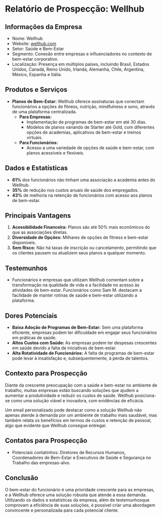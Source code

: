 # Relatório de Prospecção: Wellhub

## Informações da Empresa
- Nome: Wellhub
- Website: [wellhub.com](http://www.wellhub.com)
- Setor: Saúde e Bem-Estar
- Segmento: Conexão entre empresas e influenciadores no contexto de bem-estar corporativo.
- Localização: Presença em múltiplos países, incluindo Brasil, Estados Unidos, Canadá, Reino Unido, Irlanda, Alemanha, Chile, Argentina, México, Espanha e Itália.
  
## Produtos e Serviços
- **Planos de Bem-Estar:** Wellhub oferece assinaturas que conectam funcionários a opções de fitness, nutrição, mindfulness e sono, através de uma plataforma centralizada.
    - **Para Empresas:**
      - Implementação de programas de bem-estar em até 30 dias.
      - Modelos de planos variando de Starter até Gold, com diferentes opções de academias, aplicativos de bem-estar e treinos virtuais.
    - **Para Funcionários:**
      - Acesso a uma variedade de opções de saúde e bem-estar, com planos acessíveis e flexíveis.

## Dados e Estatísticas
- **61%** dos funcionários não tinham uma associação a academia antes do Wellhub.
- **35%** de redução nos custos anuais de saúde dos empregados.
- **43%** de melhoria na retenção de funcionários com acesso aos planos de bem-estar.

## Principais Vantagens
1. **Acessibilidade Financeira:** Planos são até 50% mais econômicos do que as associações diretas.
2. **Diversidade de Opções:** Milhares de opções de fitness e bem-estar disponíveis.
3. **Sem Risco:** Não há taxas de inscrição ou cancelamento, permitindo que os clientes pausem ou atualizem seus planos a qualquer momento.

## Testemunhos
- Funcionários e empresas que utilizam Wellhub comentam sobre a transformação na qualidade de vida e a facilidade no acesso às atividades de bem-estar. Funcionários como Sam M. destacam a facilidade de manter rotinas de saúde e bem-estar utilizando a plataforma.

## Dores Potenciais
- **Baixa Adoção de Programas de Bem-Estar:** Sem uma plataforma eficiente, empresas podem ter dificuldade em engajar seus funcionários em práticas de saúde.
- **Altos Custos com Saúde:** As empresas podem ter despesas crescentes em saúde devido a falta de iniciativas de bem-estar.
- **Alta Rotatividade de Funcionários:** A falta de programas de bem-estar pode levar à insatisfação e, subsequentemente, à perda de talentos.

## Contexto para Prospecção
Diante da crescente preocupação com a saúde e bem-estar no ambiente de trabalho, muitas empresas estão buscando soluções que ajudem a aumentar a produtividade e reduzir os custos de saúde. Wellhub posiciona-se como uma solução viável e inovadora, com evidências de eficácia. 

Um email personalizado pode destacar como a solução Wellhub não apenas atende à demanda por um ambiente de trabalho mais saudável, mas também relata os benefícios em termos de custos e retenção de pessoal, algo que evidente que Wellhub consegue entregar. 

## Contatos para Prospecção
- Potenciais contatinhos: Diretores de Recursos Humanos, Coordenadores de Bem-Estar e Executivos de Saúde e Segurança no Trabalho das empresas-alvo.

## Conclusão
O bem-estar do funcionário é uma prioridade crescente para as empresas, e a Wellhub oferece uma solução robusta que atende a essa demanda. Utilizando os dados e estatísticas da empresa, além de testemunhosque comprovam a eficiência de suas soluções, é possível criar uma abordagem convincente e personalizada para cada potencial cliente.